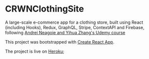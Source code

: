 # CRWNClothingSite

A large-scale e-commerce app for a clothing store, built using React (including Hooks), Redux, GraphQL, Stripe, ContextAPI and Firebase, following [Andrei Neagoie and Yihua Zhang's Udemy course](https://udemy.com/complete-react-developer-zero-to-mastery/learn/lecture/14915234#overview)

This project was bootstrapped with [Create React App](https://github.com/facebook/create-react-app).

The project is live on [Heroku](https://crwn-live-uk.herokuapp.com/);